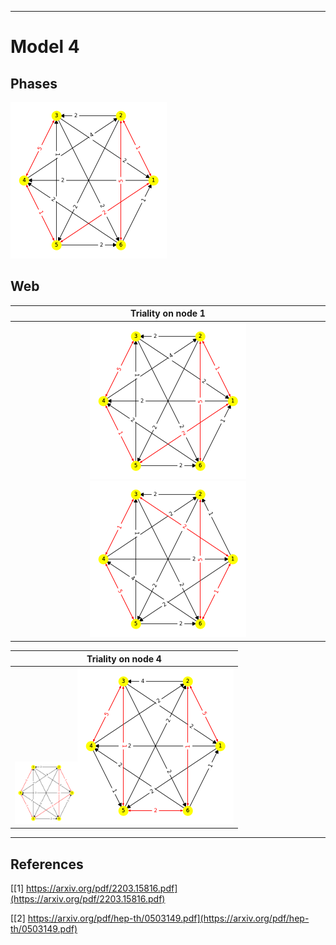 
----
# Model 4 #
## Phases ##
<img src="./figs/model4/model4_phase_0.png" width="250" height="250">


## Web ##
Triality on node 1|
:-------------------:|
<img src="./figs/model4/model4_Tweb_Phases_(0, 0)_Node_0A0.png" width="250" height="250"><img src="./figs/model4/model4_Tweb_Phases_(0, 0)_Node_0B0.png" width="250" height="250">|

Triality on node 4|
:-------------------:|
<img src="./figs/model4/model4_Tweb_Phases_(0, 0)_Node_1A4.png" width="100" height="100"><img src="./figs/model4/model4_Tweb_Phases_(0, 0)_Node_1B4.png" width="250" height="250">|


----
## References ##
[[1] https://arxiv.org/pdf/2203.15816.pdf](https://arxiv.org/pdf/2203.15816.pdf)

[[2] https://arxiv.org/pdf/hep-th/0503149.pdf](https://arxiv.org/pdf/hep-th/0503149.pdf)
